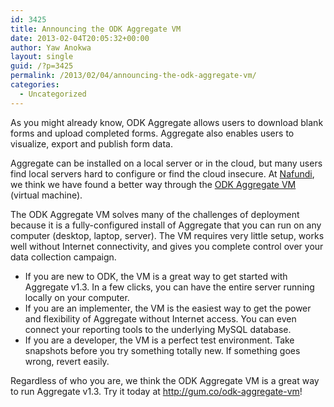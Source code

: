 ```yaml
---
id: 3425
title: Announcing the ODK Aggregate VM
date: 2013-02-04T20:05:32+00:00
author: Yaw Anokwa
layout: single
guid: /?p=3425
permalink: /2013/02/04/announcing-the-odk-aggregate-vm/
categories:
  - Uncategorized
---
```

As you might already know, ODK Aggregate allows users to download blank forms and upload completed forms. Aggregate also enables users to visualize, export and publish form data.

Aggregate can be installed on a local server or in the cloud, but many users find local servers hard to configure or find the cloud insecure. At [Nafundi](http://nafundi.com), we think we have found a better way through the [ODK Aggregate VM](http://gum.co/odk-aggregate-vm) (virtual machine).

The ODK Aggregate VM solves many of the challenges of deployment because it is a fully-configured install of Aggregate that you can run on any computer (desktop, laptop, server). The VM requires very little setup, works well without Internet connectivity, and gives you complete control over your data collection campaign. 

  * If you are new to ODK, the VM is a great way to get started with Aggregate v1.3. In a few clicks, you can have the entire server running locally on your computer.
  * If you are an implementer, the VM is the easiest way to get the power and flexibility of Aggregate without Internet access. You can even connect your reporting tools to the underlying MySQL database.
  * If you are a developer, the VM is a perfect test environment. Take snapshots before you try something totally new. If something goes wrong, revert easily.

Regardless of who you are, we think the ODK Aggregate VM is a great way to run Aggregate v1.3. Try it today at <http://gum.co/odk-aggregate-vm>!